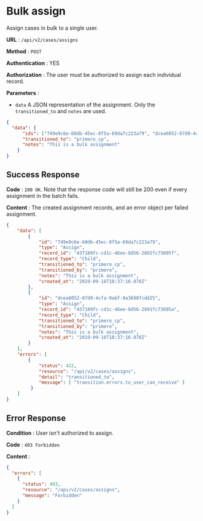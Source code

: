 # Bulk assign

Assign cases in bulk to a single user.

**URL** : `/api/v2/cases/assigns`

**Method** : `POST`

**Authentication** : YES

**Authorization** : The user must be authorized to assign each individual record.

**Parameters** :

* `data` A JSON representation of the assignment. Only the `transitioned_to` and `notes` are used.
```json
{
  "data": {
      "ids": ["749e9c6e-60db-45ec-8f5a-69da7c223a79", "dcea6052-07d9-4cfa-9abf-9a36987cdd25"],
      "transitioned_to": "primero_cp",
      "notes": "This is a bulk assignment"
    }
}
```

## Success Response

**Code** : `200 OK`. Note that the response code will still be 200 even if every assignment in the batch fails.

**Content** : The created assignment records, and an error object per failed assignment.

```json
{
    "data": [
        {
            "id": "749e9c6e-60db-45ec-8f5a-69da7c223a79",
            "type": "Assign",
            "record_id": "437189fc-cd1c-46ee-8d56-2891fc73605f",
            "record_type": "Child",
            "transitioned_to": "primero_cp",
            "transitioned_by": "primero",
            "notes": "This is a bulk assignment",
            "created_at": "2019-09-16T18:37:16.078Z"
        },
        {
            "id": "dcea6052-07d9-4cfa-9abf-9a36987cdd25",
            "type": "Assign",
            "record_id": "437189fc-cd1c-46ee-8d56-2891fc73605a",
            "record_type": "Child",
            "transitioned_to": "primero_cp",
            "transitioned_by": "primero",
            "notes": "This is a bulk assignment",
            "created_at": "2019-09-16T18:37:16.078Z"
        }
    ],
    "errors": [
        {
            "status": 422,
            "resource": "/api/v2/cases/assigns",
            "detail": "transitioned_to",
            "message": [ "transition.errors.to_user_can_receive" ]
         }
    ]
}

```

## Error Response

**Condition** : User isn't authorized to assign.

**Code** : `403 Forbidden`

**Content** :

```json
{
  "errors": [
    {
      "status": 403,
      "resource": "/api/v2/cases/assigns",
      "message": "Forbidden"
    }
  ]
}
```
